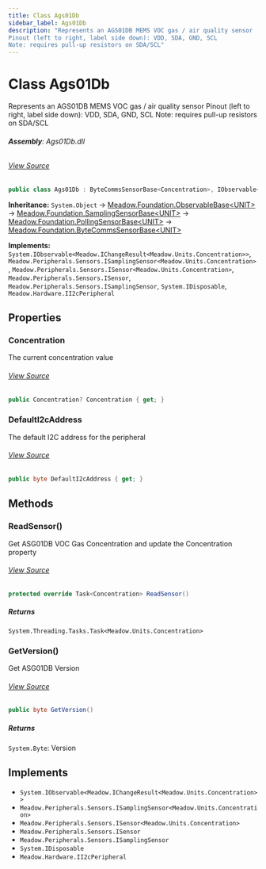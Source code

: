 ```yaml
---
title: Class Ags01Db
sidebar_label: Ags01Db
description: "Represents an AGS01DB MEMS VOC gas / air quality sensor
Pinout (left to right, label side down): VDD, SDA, GND, SCL
Note: requires pull-up resistors on SDA/SCL"
---
```

# Class Ags01Db
Represents an AGS01DB MEMS VOC gas / air quality sensor
Pinout (left to right, label side down): VDD, SDA, GND, SCL
Note: requires pull-up resistors on SDA/SCL

###### **Assembly**: Ags01Db.dll
###### [View Source](https://github.com/WildernessLabs/Meadow.Foundation.git/blob/develop/Source/Meadow.Foundation.Peripherals/Sensors.Environmental.Ags01Db/Driver/Ags01Db.Enums.cs#L8)
```csharp title="Declaration"
public class Ags01Db : ByteCommsSensorBase<Concentration>, IObservable<IChangeResult<Concentration>>, ISamplingSensor<Concentration>, ISensor<Concentration>, ISensor, ISamplingSensor, IDisposable, II2cPeripheral
```
**Inheritance:** `System.Object` -> [Meadow.Foundation.ObservableBase&lt;UNIT&gt;](../Meadow.Foundation/ObservableBase`UNIT`) -> [Meadow.Foundation.SamplingSensorBase&lt;UNIT&gt;](../Meadow.Foundation/SamplingSensorBase`UNIT`) -> [Meadow.Foundation.PollingSensorBase&lt;UNIT&gt;](../Meadow.Foundation/PollingSensorBase`UNIT`) -> [Meadow.Foundation.ByteCommsSensorBase&lt;UNIT&gt;](../Meadow.Foundation/ByteCommsSensorBase`UNIT`)

**Implements:**  
`System.IObservable<Meadow.IChangeResult<Meadow.Units.Concentration>>`, `Meadow.Peripherals.Sensors.ISamplingSensor<Meadow.Units.Concentration>`, `Meadow.Peripherals.Sensors.ISensor<Meadow.Units.Concentration>`, `Meadow.Peripherals.Sensors.ISensor`, `Meadow.Peripherals.Sensors.ISamplingSensor`, `System.IDisposable`, `Meadow.Hardware.II2cPeripheral`

## Properties
### Concentration
The current concentration value
###### [View Source](https://github.com/WildernessLabs/Meadow.Foundation.git/blob/develop/Source/Meadow.Foundation.Peripherals/Sensors.Environmental.Ags01Db/Driver/Ags01Db.cs#L25)
```csharp title="Declaration"
public Concentration? Concentration { get; }
```
### DefaultI2cAddress
The default I2C address for the peripheral
###### [View Source](https://github.com/WildernessLabs/Meadow.Foundation.git/blob/develop/Source/Meadow.Foundation.Peripherals/Sensors.Environmental.Ags01Db/Driver/Ags01Db.cs#L30)
```csharp title="Declaration"
public byte DefaultI2cAddress { get; }
```
## Methods
### ReadSensor()
Get ASG01DB VOC Gas Concentration and update the Concentration property
###### [View Source](https://github.com/WildernessLabs/Meadow.Foundation.git/blob/develop/Source/Meadow.Foundation.Peripherals/Sensors.Environmental.Ags01Db/Driver/Ags01Db.cs#L45)
```csharp title="Declaration"
protected override Task<Concentration> ReadSensor()
```

##### Returns

`System.Threading.Tasks.Task<Meadow.Units.Concentration>`
### GetVersion()
Get ASG01DB Version
###### [View Source](https://github.com/WildernessLabs/Meadow.Foundation.git/blob/develop/Source/Meadow.Foundation.Peripherals/Sensors.Environmental.Ags01Db/Driver/Ags01Db.cs#L65)
```csharp title="Declaration"
public byte GetVersion()
```

##### Returns

`System.Byte`: Version
## Implements

* `System.IObservable<Meadow.IChangeResult<Meadow.Units.Concentration>>`
* `Meadow.Peripherals.Sensors.ISamplingSensor<Meadow.Units.Concentration>`
* `Meadow.Peripherals.Sensors.ISensor<Meadow.Units.Concentration>`
* `Meadow.Peripherals.Sensors.ISensor`
* `Meadow.Peripherals.Sensors.ISamplingSensor`
* `System.IDisposable`
* `Meadow.Hardware.II2cPeripheral`
